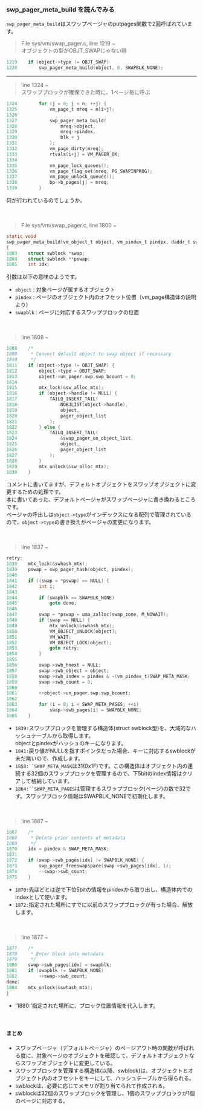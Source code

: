 ### swp_pager_meta_build を読んでみる

`swp_pager_meta_build`はスワップページャのputpages関数で2回呼ばれています。

> File sys/vm/swap_pager.c, line 1219 ~  
オブジェクトの型がOBJT_SWAPじゃない時
```C
1219	if (object->type != OBJT_SWAP)
1220		swp_pager_meta_build(object, 0, SWAPBLK_NONE);
```


***

> line 1324 ~  
スワップブロックが確保できた時に、1ページ毎に呼ぶ
```C
1324		for (j = 0; j < n; ++j) {
1325			vm_page_t mreq = m[i+j];
1326
1327			swp_pager_meta_build(
1328			    mreq->object, 
1329			    mreq->pindex,
1330			    blk + j
1331			);
1332			vm_page_dirty(mreq);
1333			rtvals[i+j] = VM_PAGER_OK;
1334
1335			vm_page_lock_queues();
1336			vm_page_flag_set(mreq, PG_SWAPINPROG);
1337			vm_page_unlock_queues();
1338			bp->b_pages[j] = mreq;
1339		}
```

何が行われているのでしょうか。

　

> File sys/vm/swap_pager.c, line 1800 ~
```C
static void
swp_pager_meta_build(vm_object_t object, vm_pindex_t pindex, daddr_t swapblk)
{
1803	struct swblock *swap;
1804	struct swblock **pswap;
1805	int idx;
```

引数は以下の意味のようです。
* `object` : 対象ページが属するオブジェクト
* `pindex` : ページのオブジェクト内のオフセット位置（vm_page構造体の説明より）
* `swapblk` : ページに対応するスワップブロックの位置

　

> line 1808 ~
```C
1808	/*
1809	 * Convert default object to swap object if necessary
1810	 */
1811	if (object->type != OBJT_SWAP) {
1812		object->type = OBJT_SWAP;
1813		object->un_pager.swp.swp_bcount = 0;
1814
1815		mtx_lock(&sw_alloc_mtx);
1816		if (object->handle != NULL) {
1817			TAILQ_INSERT_TAIL(
1818			    NOBJLIST(object->handle),
1819			    object, 
1820			    pager_object_list
1821			);
1822		} else {
1823			TAILQ_INSERT_TAIL(
1824			    &swap_pager_un_object_list,
1825			    object, 
1826			    pager_object_list
1827			);
1828		}
1829		mtx_unlock(&sw_alloc_mtx);
1830	}
```

コメントに書いてますが、デフォルトオブジェクトをスワップオブジェクトに変更するための処理です。  
本に書いてあった、デフォルトページャがスワップページャに書き換わるところです。  
ページャの呼出しは`object->type`がインデックスになる配列で管理されているので、`object->type`の書き換えがページャの変更になります。

　

> line 1837 ~
```C
retry:
1838	mtx_lock(&swhash_mtx);
1839	pswap = swp_pager_hash(object, pindex);
1840
1841	if ((swap = *pswap) == NULL) {
1842		int i;
1843
1844		if (swapblk == SWAPBLK_NONE)
1845			goto done;
1846
1847		swap = *pswap = uma_zalloc(swap_zone, M_NOWAIT);
1848		if (swap == NULL) {
1849			mtx_unlock(&swhash_mtx);
1850			VM_OBJECT_UNLOCK(object);
1851			VM_WAIT;
1852			VM_OBJECT_LOCK(object);
1853			goto retry;
1854		}
1855
1856		swap->swb_hnext = NULL;
1857		swap->swb_object = object;
1858		swap->swb_index = pindex & ~(vm_pindex_t)SWAP_META_MASK;
1859		swap->swb_count = 0;
1860
1861		++object->un_pager.swp.swp_bcount;
1862
1863		for (i = 0; i < SWAP_META_PAGES; ++i)
1864			swap->swb_pages[i] = SWAPBLK_NONE;
1865	}
```

* `1839:`スワップブロックを管理する構造体(struct swblock型)を、大域的なハッシュテーブルから取得します。  
objectとpindexがハッシュのキーになります。
* `1841:`戻り値がNULLを指すポインタだった場合、キーに対応するswblockが未だ無いので、作成します。
* `1858:``SWAP_META_MASK`は31(0x1F)です。この構造体はオブジェクト内の連続する32個のスワップブロックを管理するので、下5bitのindex情報はクリアして格納しています。
* `1864:``SWAP_META_PAGES`は管理するスワップブロック(ページ)の数で32です。スワップブロック情報はSWAPBLK_NONEで初期化します。

　

> line 1867 ~
```C
1867	/*
1868	 * Delete prior contents of metadata
1869	 */
1870	idx = pindex & SWAP_META_MASK;
1871
1872	if (swap->swb_pages[idx] != SWAPBLK_NONE) {
1873		swp_pager_freeswapspace(swap->swb_pages[idx], 1);
1874		--swap->swb_count;
1875	}
```

* `1870:`先ほどとは逆で下位5bitの情報をpindexから取り出し、構造体内でのindexとして使います。
* `1872:`指定された場所にすでに以前のスワップブロックが有った場合、解放します。

　

> line 1877 ~
```C
1877	/*
1878	 * Enter block into metadata
1879	 */
1880	swap->swb_pages[idx] = swapblk;
1881	if (swapblk != SWAPBLK_NONE)
1882		++swap->swb_count;
done:
1884	mtx_unlock(&swhash_mtx);
}
```

* '1880:'指定された場所に、ブロック位置情報を代入します。

　

#### まとめ
* スワップページャ（デフォルトページャ）のページアウト時の関数が呼ばれる度に、対象ページのオブジェクトを確認して、デフォルトオブジェクトならスワップオブジェクトに変更している。
* スワップブロックを管理する構造体(以降、swblock)は、オブジェクトとオブジェクト内のオフセットをキーにして、ハッシュテーブルから得られる。
* swblockは、必要に応じてメモリが割り当てられて作成される。
* swblockは32個のスワップブロックを管理し、1個のスワップブロックが1個のページに対応する。

